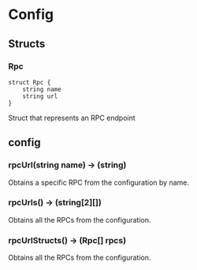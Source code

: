 # Config

## Structs

### Rpc

```solidity
struct Rpc {
	string name
	string url
}
```

Struct that represents an RPC endpoint

## config



### **rpcUrl(string name) &rarr; (string)**

Obtains a specific RPC from the configuration by name.

### **rpcUrls() &rarr; (string[2][])**

Obtains all the RPCs from the configuration.

### **rpcUrlStructs() &rarr; (Rpc[] rpcs)**

Obtains all the RPCs from the configuration.

